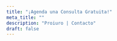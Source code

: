 ```yaml
---
title: "¡Agenda una Consulta Gratuita!"
meta_title: ""
description: "Proiuro | Contacto"
draft: false
---
```

